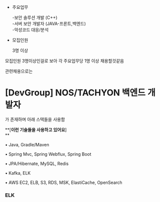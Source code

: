 - 주요업무
    
    -보안 솔루션 개발 (C++)  
    -서버 보안 개발자 (JAVA-프론트,백엔드)  
    -악성코드 대응/분석

- 모집인원
    
    3명 이상

모집인원 3명이상인걸로 보아 각 주요업무당 1명 이상 채용할것같음  

관련채용으로는  
# [DevGroup] NOS/TACHYON 백엔드 개발자

가 존재하며  아래 스택들을 사용함

**[****이런 기술들을 사용하고 있어요****]  
**  

• Java, Gradle/Maven

• Spring Mvc, Spring Webflux, Spring Boot

• JPA/Hibernate, MySQL, Redis

• Kafka, ELK

• AWS EC2, ELB, S3, RDS, MSK, ElastiCache, OpenSearch

### ELK
